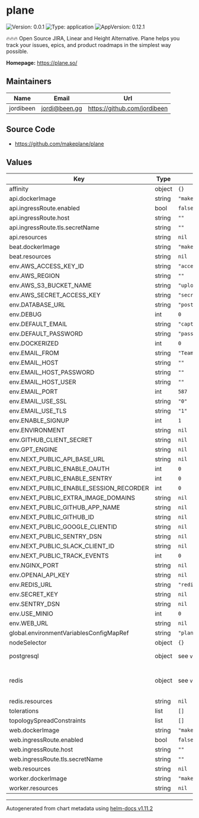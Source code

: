 # plane

![Version: 0.0.1](https://img.shields.io/badge/Version-0.0.1-informational?style=flat-square) ![Type: application](https://img.shields.io/badge/Type-application-informational?style=flat-square) ![AppVersion: 0.12.1](https://img.shields.io/badge/AppVersion-0.12.1-informational?style=flat-square)

🔥🔥🔥 Open Source JIRA, Linear and Height Alternative. Plane helps you track your issues, epics, and product roadmaps in the simplest way possible.

**Homepage:** <https://plane.so/>

## Maintainers

| Name | Email | Url |
| ---- | ------ | --- |
| jordibeen | <jordi@been.gg> | <https://github.com/jordibeen> |

## Source Code

* <https://github.com/makeplane/plane>

## Values

| Key | Type | Default | Description |
|-----|------|---------|-------------|
| affinity | object | `{}` |  |
| api.dockerImage | string | `"makeplane/plane-backend:latest"` |  |
| api.ingressRoute.enabled | bool | `false` |  |
| api.ingressRoute.host | string | `""` |  |
| api.ingressRoute.tls.secretName | string | `""` |  |
| api.resources | string | `nil` |  |
| beat.dockerImage | string | `"makeplane/plane-backend:latest"` |  |
| beat.resources | string | `nil` |  |
| env.AWS_ACCESS_KEY_ID | string | `"access-key"` |  |
| env.AWS_REGION | string | `""` |  |
| env.AWS_S3_BUCKET_NAME | string | `"uploads"` |  |
| env.AWS_SECRET_ACCESS_KEY | string | `"secret-key"` |  |
| env.DATABASE_URL | string | `"postgresql://${PGUSER}:${PGPASSWORD}@${PGHOST}/${PGDATABASE}"` |  |
| env.DEBUG | int | `0` |  |
| env.DEFAULT_EMAIL | string | `"captain@plane.so"` |  |
| env.DEFAULT_PASSWORD | string | `"password123"` |  |
| env.DOCKERIZED | int | `0` |  |
| env.EMAIL_FROM | string | `"Team Plane <team@mailer.plane.so>"` |  |
| env.EMAIL_HOST | string | `""` |  |
| env.EMAIL_HOST_PASSWORD | string | `""` |  |
| env.EMAIL_HOST_USER | string | `""` |  |
| env.EMAIL_PORT | int | `587` |  |
| env.EMAIL_USE_SSL | string | `"0"` |  |
| env.EMAIL_USE_TLS | string | `"1"` |  |
| env.ENABLE_SIGNUP | int | `1` |  |
| env.ENVIRONMENT | string | `nil` |  |
| env.GITHUB_CLIENT_SECRET | string | `nil` |  |
| env.GPT_ENGINE | string | `nil` |  |
| env.NEXT_PUBLIC_API_BASE_URL | string | `nil` |  |
| env.NEXT_PUBLIC_ENABLE_OAUTH | int | `0` |  |
| env.NEXT_PUBLIC_ENABLE_SENTRY | int | `0` |  |
| env.NEXT_PUBLIC_ENABLE_SESSION_RECORDER | int | `0` |  |
| env.NEXT_PUBLIC_EXTRA_IMAGE_DOMAINS | string | `nil` |  |
| env.NEXT_PUBLIC_GITHUB_APP_NAME | string | `nil` |  |
| env.NEXT_PUBLIC_GITHUB_ID | string | `nil` |  |
| env.NEXT_PUBLIC_GOOGLE_CLIENTID | string | `nil` |  |
| env.NEXT_PUBLIC_SENTRY_DSN | string | `nil` |  |
| env.NEXT_PUBLIC_SLACK_CLIENT_ID | string | `nil` |  |
| env.NEXT_PUBLIC_TRACK_EVENTS | int | `0` |  |
| env.NGINX_PORT | string | `nil` |  |
| env.OPENAI_API_KEY | string | `nil` |  |
| env.REDIS_URL | string | `"redis://${REDIS_HOST}:6379/"` |  |
| env.SECRET_KEY | string | `nil` |  |
| env.SENTRY_DSN | string | `nil` |  |
| env.USE_MINIO | int | `0` |  |
| env.WEB_URL | string | `nil` |  |
| global.environmentVariablesConfigMapRef | string | `"plane-environment-variables"` |  |
| nodeSelector | object | `{}` |  |
| postgresql | object | see `values.yaml` | Configuration values for the postgresql dependency. ref: https://github.com/bitnami/charts/tree/main/bitnami/postgresql |
| redis | object | see `values.yaml` | Configuration values for the Redis dependency. ref: https://github.com/bitnami/charts/blob/master/bitnami/redis More documentation can be found here: https://artifacthub.io/packages/helm/bitnami/redis |
| redis.resources | string | `nil` |  |
| tolerations | list | `[]` |  |
| topologySpreadConstraints | list | `[]` | TopologySpreadConstrains to be added to all deployments |
| web.dockerImage | string | `"makeplane/plane-frontend:latest"` |  |
| web.ingressRoute.enabled | bool | `false` |  |
| web.ingressRoute.host | string | `""` |  |
| web.ingressRoute.tls.secretName | string | `""` |  |
| web.resources | string | `nil` |  |
| worker.dockerImage | string | `"makeplane/plane-backend:latest"` |  |
| worker.resources | string | `nil` |  |

----------------------------------------------
Autogenerated from chart metadata using [helm-docs v1.11.2](https://github.com/norwoodj/helm-docs/releases/v1.11.2)
